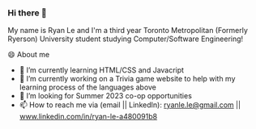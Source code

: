 ### Hi there 👋

<!--
**ryan1le/ryan1le** is a ✨ _special_ ✨ repository because its `README.md` (this file) appears on your GitHub profile.

Here are some ideas to get you started:

- 🔭 I’m currently working on ...
- 🌱 I’m currently learning ...
- 👯 I’m looking to collaborate on ...
- 🤔 I’m looking for help with ...
- 💬 Ask me about ...
- 📫 How to reach me: ...
- 😄 Pronouns: ...
- ⚡ Fun fact: ...
-->

My name is Ryan Le and I'm a third year Toronto Metropolitan (Formerly Ryerson) University student studying Computer/Software Engineering!

😄 About me

- 🌱 I’m currently learning HTML/CSS and Javacript
- 🔭 I’m currently working on a Trivia game website to help with my learning process of the languages above
- 🤔 I’m looking for Summer 2023 co-op opportunities 
- 📫 How to reach me via (email || LinkedIn): ryanle.le@gmail.com || www.linkedin.com/in/ryan-le-a480091b8
